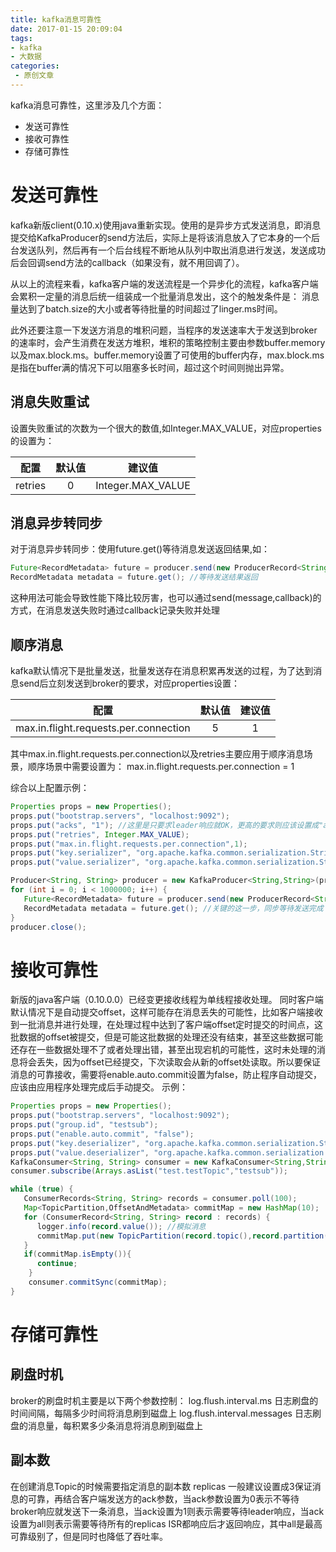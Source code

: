 ```yaml
---
title: kafka消息可靠性
date: 2017-01-15 20:09:04
tags: 
- kafka
- 大数据
categories:
 - 原创文章
---
```



kafka消息可靠性，这里涉及几个方面：

- 发送可靠性
- 接收可靠性
- 存储可靠性

# 发送可靠性

kafka新版client(0.10.x)使用java重新实现。使用的是异步方式发送消息，即消息提交给KafkaProducer的send方法后，实际上是将该消息放入了它本身的一个后台发送队列，然后再有一个后台线程不断地从队列中取出消息进行发送，发送成功后会回调send方法的callback（如果没有，就不用回调了）。

从以上的流程来看，kafka客户端的发送流程是一个异步化的流程，kafka客户端会累积一定量的消息后统一组装成一个批量消息发出，这个的触发条件是： 消息量达到了batch.size的大小或者等待批量的时间超过了linger.ms时间。

此外还要注意一下发送方消息的堆积问题，当程序的发送速率大于发送到broker的速率时，会产生消费在发送方堆积，堆积的策略控制主要由参数buffer.memory 以及max.block.ms。buffer.memory设置了可使用的buffer内存，max.block.ms是指在buffer满的情况下可以阻塞多长时间，超过这个时间则抛出异常。

## 消息失败重试

设置失败重试的次数为一个很大的数值,如Integer.MAX_VALUE，对应properties的设置为：

| 配置        | 默认值   | 建议值  | 
| :--------: |:--------:| :-----:| 
| retries	 | 0	    | Integer.MAX_VALUE |

## 消息异步转同步

对于消息异步转同步：使用future.get()等待消息发送返回结果,如：
```java
Future<RecordMetadata> future = producer.send(new ProducerRecord<String, String>("test.testTopic", "key","value"));
RecordMetadata metadata = future.get(); //等待发送结果返回
```
这种用法可能会导致性能下降比较厉害，也可以通过send(message,callback)的方式，在消息发送失败时通过callback记录失败并处理

## 顺序消息
kafka默认情况下是批量发送，批量发送存在消息积累再发送的过程，为了达到消息send后立刻发送到broker的要求，对应properties设置：

| 配置        | 默认值   | 建议值  | 
| :--------: |:--------:| :-----:| 
| max.in.flight.requests.per.connection	 | 5	    | 1 |

其中max.in.flight.requests.per.connection以及retries主要应用于顺序消息场景，顺序场景中需要设置为：
max.in.flight.requests.per.connection = 1

<!--more-->

综合以上配置示例：
```java
Properties props = new Properties();
props.put("bootstrap.servers", "localhost:9092");
props.put("acks", "1"); //这里是只要求leader响应就OK，更高的要求则应该设置成"all"
props.put("retries", Integer.MAX_VALUE);
props.put("max.in.flight.requests.per.connection",1);
props.put("key.serializer", "org.apache.kafka.common.serialization.StringSerializer"); //这里是key的序列化类
props.put("value.serializer", "org.apache.kafka.common.serialization.StringSerializer");//这里是value的序列化类

Producer<String, String> producer = new KafkaProducer<String,String>(props);
for (int i = 0; i < 1000000; i++) {
   Future<RecordMetadata> future = producer.send(new ProducerRecord<String, String>("test.testTopic","key","value"));
   RecordMetadata metadata = future.get(); //关键的这一步，同步等待发送完成
}
producer.close();
```

# 接收可靠性

新版的java客户端（0.10.0.0）已经变更接收线程为单线程接收处理。
同时客户端默认情况下是自动提交offset，这样可能存在消息丢失的可能性，比如客户端接收到一批消息并进行处理，在处理过程中达到了客户端offset定时提交的时间点，这批数据的offset被提交，但是可能这批数据的处理还没有结束，甚至这些数据可能还存在一些数据处理不了或者处理出错，甚至出现宕机的可能性，这时未处理的消息将会丢失，因为offset已经提交，下次读取会从新的offset处读取。所以要保证消息的可靠接收，需要将enable.auto.commit设置为false，防止程序自动提交，应该由应用程序处理完成后手动提交。
示例：
```java
Properties props = new Properties();
props.put("bootstrap.servers", "localhost:9092");
props.put("group.id", "testsub");
props.put("enable.auto.commit", "false");
props.put("key.deserializer", "org.apache.kafka.common.serialization.StringDeserializer");
props.put("value.deserializer", "org.apache.kafka.common.serialization.StringDeserializer");
KafkaConsumer<String, String> consumer = new KafkaConsumer<String,String>(props);
consumer.subscribe(Arrays.asList("test.testTopic","testsub"));

while (true) {
   ConsumerRecords<String, String> records = consumer.poll(100);
   Map<TopicPartition,OffsetAndMetadata> commitMap = new HashMap(10);
   for (ConsumerRecord<String, String> record : records) {
      logger.info(record.value()); //模拟消息
      commitMap.put(new TopicPartition(record.topic(),record.partition()),new OffsetAndMetadata(record.offset()+1));
   }
   if(commitMap.isEmpty()){
      continue;
    }
    consumer.commitSync(commitMap);
}
```

# 存储可靠性

## 刷盘时机
broker的刷盘时机主要是以下两个参数控制：
log.flush.interval.ms                  日志刷盘的时间间隔，每隔多少时间将消息刷到磁盘上
log.flush.interval.messages      日志刷盘的消息量，每积累多少条消息将消息刷到磁盘上
     
## 副本数
在创建消息Topic的时候需要指定消息的副本数  replicas
一般建议设置成3保证消息的可靠，再结合客户端发送方的ack参数，当ack参数设置为0表示不等待broker响应就发送下一条消息，当ack设置为1则表示需要等待leader响应，当ack设置为all则表示需要等待所有的replicas ISR都响应后才返回响应，其中all是最高可靠级别了，但是同时也降低了吞吐率。    


